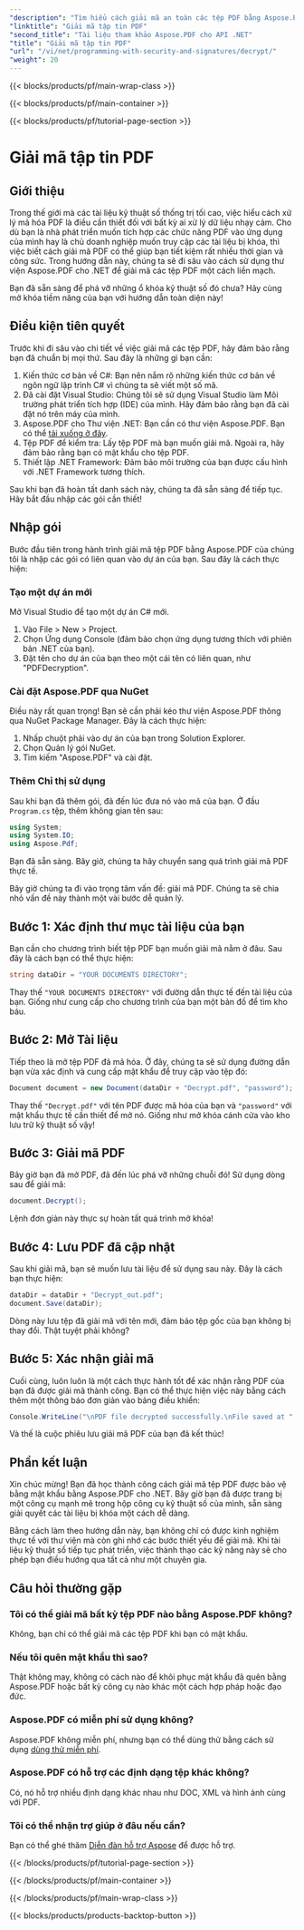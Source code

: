 ```yaml
---
"description": "Tìm hiểu cách giải mã an toàn các tệp PDF bằng Aspose.PDF cho .NET. Nhận hướng dẫn từng bước để nâng cao kỹ năng quản lý tài liệu của bạn."
"linktitle": "Giải mã tập tin PDF"
"second_title": "Tài liệu tham khảo Aspose.PDF cho API .NET"
"title": "Giải mã tập tin PDF"
"url": "/vi/net/programming-with-security-and-signatures/decrypt/"
"weight": 20
---
```


{{< blocks/products/pf/main-wrap-class >}}

{{< blocks/products/pf/main-container >}}

{{< blocks/products/pf/tutorial-page-section >}}

# Giải mã tập tin PDF

## Giới thiệu

Trong thế giới mà các tài liệu kỹ thuật số thống trị tối cao, việc hiểu cách xử lý mã hóa PDF là điều cần thiết đối với bất kỳ ai xử lý dữ liệu nhạy cảm. Cho dù bạn là nhà phát triển muốn tích hợp các chức năng PDF vào ứng dụng của mình hay là chủ doanh nghiệp muốn truy cập các tài liệu bị khóa, thì việc biết cách giải mã PDF có thể giúp bạn tiết kiệm rất nhiều thời gian và công sức. Trong hướng dẫn này, chúng ta sẽ đi sâu vào cách sử dụng thư viện Aspose.PDF cho .NET để giải mã các tệp PDF một cách liền mạch. 

Bạn đã sẵn sàng để phá vỡ những ổ khóa kỹ thuật số đó chưa? Hãy cùng mở khóa tiềm năng của bạn với hướng dẫn toàn diện này!

## Điều kiện tiên quyết

Trước khi đi sâu vào chi tiết về việc giải mã các tệp PDF, hãy đảm bảo rằng bạn đã chuẩn bị mọi thứ. Sau đây là những gì bạn cần:

1. Kiến thức cơ bản về C#: Bạn nên nắm rõ những kiến thức cơ bản về ngôn ngữ lập trình C# vì chúng ta sẽ viết một số mã.
2. Đã cài đặt Visual Studio: Chúng tôi sẽ sử dụng Visual Studio làm Môi trường phát triển tích hợp (IDE) của mình. Hãy đảm bảo rằng bạn đã cài đặt nó trên máy của mình.
3. Aspose.PDF cho Thư viện .NET: Bạn cần có thư viện Aspose.PDF. Bạn có thể [tải xuống ở đây](https://releases.aspose.com/pdf/net/).
4. Tệp PDF để kiểm tra: Lấy tệp PDF mà bạn muốn giải mã. Ngoài ra, hãy đảm bảo rằng bạn có mật khẩu cho tệp PDF. 
5. Thiết lập .NET Framework: Đảm bảo môi trường của bạn được cấu hình với .NET Framework tương thích.

Sau khi bạn đã hoàn tất danh sách này, chúng ta đã sẵn sàng để tiếp tục. Hãy bắt đầu nhập các gói cần thiết!

## Nhập gói

Bước đầu tiên trong hành trình giải mã tệp PDF bằng Aspose.PDF của chúng tôi là nhập các gói có liên quan vào dự án của bạn. Sau đây là cách thực hiện:

### Tạo một dự án mới

Mở Visual Studio để tạo một dự án C# mới.

1. Vào File > New > Project.
2. Chọn Ứng dụng Console (đảm bảo chọn ứng dụng tương thích với phiên bản .NET của bạn).
3. Đặt tên cho dự án của bạn theo một cái tên có liên quan, như "PDFDecryption".

### Cài đặt Aspose.PDF qua NuGet

Điều này rất quan trọng! Bạn sẽ cần phải kéo thư viện Aspose.PDF thông qua NuGet Package Manager. Đây là cách thực hiện:

1. Nhấp chuột phải vào dự án của bạn trong Solution Explorer.
2. Chọn Quản lý gói NuGet.
3. Tìm kiếm "Aspose.PDF" và cài đặt.

### Thêm Chỉ thị sử dụng

Sau khi bạn đã thêm gói, đã đến lúc đưa nó vào mã của bạn. Ở đầu `Program.cs` tệp, thêm không gian tên sau:

```csharp
using System;
using System.IO;
using Aspose.Pdf;
```

Bạn đã sẵn sàng. Bây giờ, chúng ta hãy chuyển sang quá trình giải mã PDF thực tế.

Bây giờ chúng ta đi vào trọng tâm vấn đề: giải mã PDF. Chúng ta sẽ chia nhỏ vấn đề này thành một vài bước dễ quản lý.

## Bước 1: Xác định thư mục tài liệu của bạn

Bạn cần cho chương trình biết tệp PDF bạn muốn giải mã nằm ở đâu. Sau đây là cách bạn có thể thực hiện:

```csharp
string dataDir = "YOUR DOCUMENTS DIRECTORY";
```

Thay thế `"YOUR DOCUMENTS DIRECTORY"` với đường dẫn thực tế đến tài liệu của bạn. Giống như cung cấp cho chương trình của bạn một bản đồ để tìm kho báu.

## Bước 2: Mở Tài liệu

Tiếp theo là mở tệp PDF đã mã hóa. Ở đây, chúng ta sẽ sử dụng đường dẫn bạn vừa xác định và cung cấp mật khẩu để truy cập vào tệp đó:

```csharp
Document document = new Document(dataDir + "Decrypt.pdf", "password");
```

Thay thế `"Decrypt.pdf"` với tên PDF được mã hóa của bạn và `"password"` với mật khẩu thực tế cần thiết để mở nó. Giống như mở khóa cánh cửa vào kho lưu trữ kỹ thuật số vậy!

## Bước 3: Giải mã PDF

Bây giờ bạn đã mở PDF, đã đến lúc phá vỡ những chuỗi đó! Sử dụng dòng sau để giải mã:

```csharp
document.Decrypt();
```

Lệnh đơn giản này thực sự hoàn tất quá trình mở khóa!

## Bước 4: Lưu PDF đã cập nhật

Sau khi giải mã, bạn sẽ muốn lưu tài liệu để sử dụng sau này. Đây là cách bạn thực hiện:

```csharp
dataDir = dataDir + "Decrypt_out.pdf";
document.Save(dataDir);
```

Dòng này lưu tệp đã giải mã với tên mới, đảm bảo tệp gốc của bạn không bị thay đổi. Thật tuyệt phải không?

## Bước 5: Xác nhận giải mã

Cuối cùng, luôn luôn là một cách thực hành tốt để xác nhận rằng PDF của bạn đã được giải mã thành công. Bạn có thể thực hiện việc này bằng cách thêm một thông báo đơn giản vào bảng điều khiển:

```csharp
Console.WriteLine("\nPDF file decrypted successfully.\nFile saved at " + dataDir);
```

Và thế là cuộc phiêu lưu giải mã PDF của bạn đã kết thúc!

## Phần kết luận

Xin chúc mừng! Bạn đã học thành công cách giải mã tệp PDF được bảo vệ bằng mật khẩu bằng Aspose.PDF cho .NET. Bây giờ bạn đã được trang bị một công cụ mạnh mẽ trong hộp công cụ kỹ thuật số của mình, sẵn sàng giải quyết các tài liệu bị khóa một cách dễ dàng.

Bằng cách làm theo hướng dẫn này, bạn không chỉ có được kinh nghiệm thực tế với thư viện mà còn ghi nhớ các bước thiết yếu để giải mã. Khi tài liệu kỹ thuật số tiếp tục phát triển, việc thành thạo các kỹ năng này sẽ cho phép bạn điều hướng qua tất cả như một chuyên gia.

## Câu hỏi thường gặp

### Tôi có thể giải mã bất kỳ tệp PDF nào bằng Aspose.PDF không?
Không, bạn chỉ có thể giải mã các tệp PDF khi bạn có mật khẩu.

### Nếu tôi quên mật khẩu thì sao?
Thật không may, không có cách nào để khôi phục mật khẩu đã quên bằng Aspose.PDF hoặc bất kỳ công cụ nào khác một cách hợp pháp hoặc đạo đức.

### Aspose.PDF có miễn phí sử dụng không?
Aspose.PDF không miễn phí, nhưng bạn có thể dùng thử bằng cách sử dụng [dùng thử miễn phí](https://releases.aspose.com/).

### Aspose.PDF có hỗ trợ các định dạng tệp khác không?
Có, nó hỗ trợ nhiều định dạng khác nhau như DOC, XML và hình ảnh cùng với PDF.

### Tôi có thể nhận trợ giúp ở đâu nếu cần?
Bạn có thể ghé thăm [Diễn đàn hỗ trợ Aspose](https://forum.aspose.com/c/pdf/10) để được hỗ trợ.

{{< /blocks/products/pf/tutorial-page-section >}}

{{< /blocks/products/pf/main-container >}}

{{< /blocks/products/pf/main-wrap-class >}}

{{< blocks/products/products-backtop-button >}}